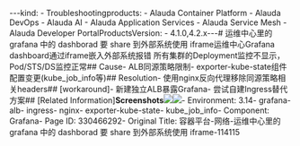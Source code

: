---kind:   - Troubleshootingproducts:    - Alauda Container Platform   - Alauda DevOps   - Alauda AI   - Alauda Application Services   - Alauda Service Mesh   - Alauda Developer PortalProductsVersion:   - 4.1.0,4.2.x---<!-- A type of document that involves encountering a fault, diag...it, performing root cause analysis, and providing solutions. --># 运维中心里的 grafana 中的 dashborad 要 share 到外部系统使用 iframe运维中心Grafana dashboard通过iframe嵌入外部系统报错 所有集群的Deployment监控不显示，Pod/STS/DS监控正常## Cause- ALB同源策略限制- exporter-kube-state组件配置变更(kube_job_info等)## Resolution- 使用nginx反向代理移除同源策略相关headers## [workaround]- 新建独立ALB暴露Grafana- 尝试自建Ingress替代方案## [Related Information]**Screenshots**![](assets/rong-qi-ping-tai-wang-luo-yun-wei-zhong-xin-li-de-grafana-zhong-de-dashborad-yao/mceclip1_1753870927170_lki1s.png)![](assets/rong-qi-ping-tai-wang-luo-yun-wei-zhong-xin-li-de-grafana-zhong-de-dashborad-yao/mceclip4_1754043542044_p1jtc.png)- Environment: 3.14- grafana- alb- ingress- nginx- exporter-kube-state- kube_job_info- Component: Grafana- Page ID: 330466292- Original Title: 容器平台-网络-运维中心里的 grafana 中的 dashborad 要 share 到外部系统使用 iframe-114115